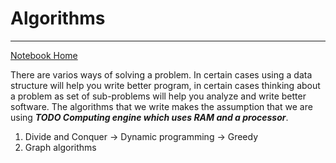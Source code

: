 # Algorithms
---
<a href="../" title="Goto notebook Home">Notebook Home</a>

There are varios ways of solving a problem. In certain cases using a data structure will help you write better program, in certain cases thinking about a problem as set of sub-problems will help you analyze and write better software. The algorithms that we write makes the assumption that we are using **_TODO Computing engine which uses RAM and a processor_**.

1. Divide and Conquer -> Dynamic programming -> Greedy
2. Graph algorithms